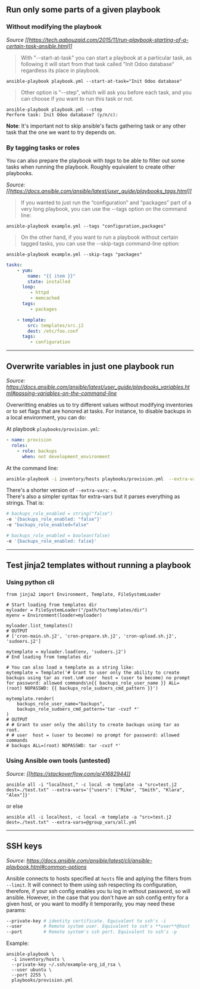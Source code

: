 ## Run only some parts of a given playbook

### Without modifying the playbook

_Source [[https://tech.aabouzaid.com/2015/11/run-playbook-starting-of-a-certain-task-ansible.html]]_

> With "--start-at-task" you can start a playbook at a particular task, as following it will start from that task called "Init Odoo database" regardless its place in playbook.

```
ansible-playbook playbook.yml --start-at-task="Init Odoo database"
```

> Other option is "--step", which will ask you before each task, and you can choose if you want to run this task or not.

```
ansible-playbook playbook.yml --step
Perform task: Init Odoo database? (y/n/c):
```
**Note**: It's important not to skip ansible's facts gathering task or any other task that the one we want to try depends on.

### By tagging tasks or roles

You can also prepare the playbook with _tags_ to be able to filter out some tasks when running the playbook. Roughly equivalent to create other playbooks.

_Source: [[https://docs.ansible.com/ansible/latest/user_guide/playbooks_tags.html]]_

> If you wanted to just run the “configuration” and “packages” part of a very long playbook, you can use the --tags option on the command line:

`ansible-playbook example.yml --tags "configuration,packages"`

> On the other hand, if you want to run a playbook without certain tagged tasks, you can use the --skip-tags command-line option:

`ansible-playbook example.yml --skip-tags "packages"`

```yaml
tasks:
    - yum:
        name: "{{ item }}"
        state: installed
      loop:
         - httpd
         - memcached
      tags:
         - packages

    - template:
        src: templates/src.j2
        dest: /etc/foo.conf
      tags:
         - configuration
```
---

## Overwrite variables in just one playbook run

_Source: https://docs.ansible.com/ansible/latest/user_guide/playbooks_variables.html#passing-variables-on-the-command-line_

Overwritting enables us to try different values without modifying inventories or to set flags that are honored at tasks. For instance, to disable backups in a local environment, you can do:

At playbook `playbooks/provision.yml`:
```yaml
- name: provision
  roles:
    - role: backups
      when: not development_environment
```
At the command line:
```bash
ansible-playbook -i inventory/hosts playbooks/provision.yml  --extra-vars='{"backups_role_enabled": false}'
```
There's a shorter version of `--extra-vars`: `-e`.  
There's also a simpler syntax for extra-vars but it parses everything as strings. That is:
```sh
# backups_role_enabled = string("false")
-e '{backups_role_enabled: "false"}'
-e "backups_role_enabled=false"

# backups_role_enabled = boolean(false)
-e '{backups_role_enabled: false}'
```


---

## Test jinja2 templates without running a playbook

### Using python cli
```python3
from jinja2 import Environment, Template, FileSystemLoader

# Start loading from templates dir
myloader = FileSystemLoader("/path/to/templates/dir")
myenv = Environment(loader=myloader)

myloader.list_templates()
# OUTPUT
# ['cron-main.sh.j2', 'cron-prepare.sh.j2', 'cron-upload.sh.j2', 'sudoers.j2']

mytemplate = myloader.load(env, 'sudoers.j2')
# End loading from templates dir

# You can also load a template as a string like:
mytemplate = Template('# Grant to user only the ability to create backups using tar as root.\n# user  host = (user to become) no prompt for password: allowed commands\n{{ backups_role_user_name }} ALL=(root) NOPASSWD: {{ backups_role_sudoers_cmd_pattern }}')

mytemplate.render(
    backups_role_user_name="backups",
    backups_role_sudoers_cmd_pattern='tar -cvzf *'
)
# OUTPUT
# # Grant to user only the ability to create backups using tar as root.
# # user  host = (user to become) no prompt for password: allowed commands
# backups ALL=(root) NOPASSWD: tar -cvzf *'
```

### Using Ansible own tools (untested)
_Source: [[https://stackoverflow.com/a/41682944]]_

`ansible all -i "localhost," -c local -m template -a "src=test.j2 dest=./test.txt" --extra-vars='{"users": ["Mike", "Smith", "Klara", "Alex"]}'`

or else

`ansible all -i localhost, -c local -m template -a "src=test.j2 dest=./test.txt" --extra-vars=@group_vars/all.yml`

---

## SSH keys

_Source: https://docs.ansible.com/ansible/latest/cli/ansible-playbook.html#common-options_

Ansible connects to hosts specified at `hosts` file and aplying the filters from `--limit`. It will connect to them using ssh respecting its configuration, therefore, if your ssh config enables you tu log in without password, so will ansible. However, in the case that you don't have an ssh config entry for a given host, or you want to modify it temporarily, you may need these params:
```sh
--private-key # identity certificate. Equivalent to ssh's -i
--user        # Remote system user. Equivalent to ssh's **user**@host
--port        # Remote system's ssh port. Equivalent to ssh's -p
```
Example:
```
ansible-playbook \
  -i inventory/hosts \
  --private-key ~/.ssh/example-org_id_rsa \
  --user ubuntu \
  --port 2255 \
  playbooks/provision.yml
```